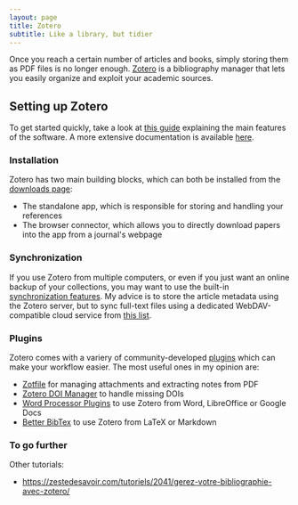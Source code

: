 ```yaml
---
layout: page
title: Zotero
subtitle: Like a library, but tidier
---
```


Once you reach a certain number of articles and books, simply storing them as PDF files is no longer enough. [Zotero](https://www.zotero.org/) is a bibliography manager that lets you easily organize and exploit your academic sources.

## Setting up Zotero

To get started quickly, take a look at [this guide](https://www.zotero.org/support/quick_start_guide) explaining the main features of the software. A more extensive documentation is available [here](https://www.zotero.org/support/).

### Installation

Zotero has two main building blocks, which can both be installed from the [downloads page](https://www.zotero.org/download/):

- The standalone app, which is responsible for storing and handling your references
- The browser connector, which allows you to directly download papers into the app from a journal's webpage

### Synchronization

If you use Zotero from multiple computers, or even if you just want an online backup of your collections, you may want to use the built-in [synchronization features](https://www.zotero.org/support/sync). My advice is to store the article metadata using the Zotero server, but to sync full-text files using a dedicated WebDAV-compatible cloud service from [this list](https://www.zotero.org/support/kb/webdav_services).

### Plugins

Zotero comes with a variery of community-developed [plugins](https://www.zotero.org/support/plugins) which can make your workflow easier. The most useful ones in my opinion are:

- [Zotfile](http://zotfile.com/) for managing attachments and extracting notes from PDF
- [Zotero DOI Manager](https://github.com/bwiernik/zotero-shortdoi) to handle missing DOIs
- [Word Processor Plugins](https://www.zotero.org/support/word_processor_integration) to use Zotero from Word, LibreOffice or Google Docs
- [Better BibTex](https://retorque.re/zotero-better-bibtex/) to use Zotero from LaTeX or Markdown

### To go further

Other tutorials:
- <https://zestedesavoir.com/tutoriels/2041/gerez-votre-bibliographie-avec-zotero/>